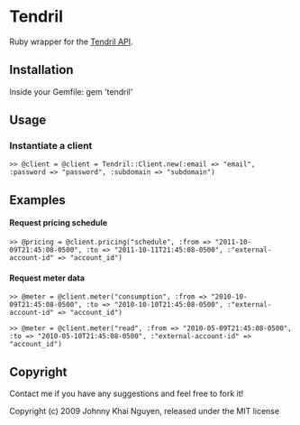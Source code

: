 # Tendril

Ruby wrapper for the [Tendril API](https://groups.google.com/forum/#!forum/tendril-app-dev).

## Installation

Inside your Gemfile:
  gem 'tendril'
    
## Usage

### Instantiate a client

    >> @client = @client = Tendril::Client.new(:email => "email", :password => "password", :subdomain => "subdomain")
    
## Examples

#### Request pricing schedule

    >> @pricing = @client.pricing("schedule", :from => "2011-10-09T21:45:08-0500", :to => "2011-10-11T21:45:08-0500", :"external-account-id" => "account_id")
    
#### Request meter data

    >> @meter = @client.meter("consumption", :from => "2010-10-09T21:45:08-0500", :to => "2010-10-10T21:45:08-0500", :"external-account-id" => "account_id")
    
    >> @meter = @client.meter("read", :from => "2010-05-09T21:45:08-0500", :to => "2010-05-10T21:45:08-0500", :"external-account-id" => "account_id")

## Copyright

Contact me if you have any suggestions and feel free to fork it!

Copyright (c) 2009 Johnny Khai Nguyen, released under the MIT license
